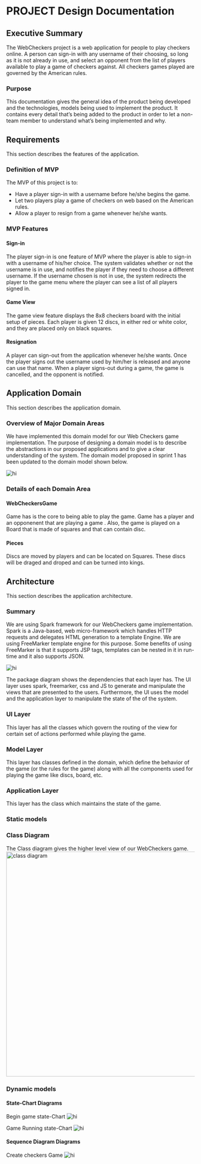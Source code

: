 # PROJECT Design Documentation

## Executive Summary

The WebCheckers project is a web application for people to play checkers online. A person can sign-in with any username of their choosing, so long as it is not already in use, and select an opponent from the list of players available to play a game of checkers against. All checkers games played are governed by the American rules.

### Purpose
This documentation gives the general idea of the product being developed and the technologies, models being used to implement the product. It contains every detail that’s being added to the product in order to let a non-team member to understand what’s being implemented and why.

## Requirements

This section describes the features of the application.

### Definition of MVP
The MVP of this project is to:
- Have a player sign-in with a username before he/she begins the game.
- Let two players play a game of checkers on web based on the American rules.
- Allow a player to resign from a game whenever he/she wants.

### MVP Features

#### Sign-in
The player sign-in is one feature of MVP where the player is able to sign-in with a username of his/her choice. The system validates whether or not the username is in use, and notifies the player if they need to choose a different username. If the username chosen is not in use, the system redirects the player to the game menu where the player can see a list of all players signed in.

#### Game View
The game view feature displays the 8x8 checkers board with the initial setup of pieces. Each player is given 12 discs, in either red or white color, and they are placed only on black squares.

#### Resignation
A player can sign-out from the application whenever he/she wants. Once the player signs out the username used by him/her is released and anyone can use that name. When a player signs-out during a game, the game is cancelled, and the opponent is notified. 

## Application Domain

This section describes the application domain.

### Overview of Major Domain Areas
We have implemented this domain model for our Web Checkers game implementation. The purpose of designing a domain model is to describe the abstractions in our proposed applications and to give a clear understanding of the system. The domain model proposed in sprint 1 has been updated to the domain model shown below. 

<img src="https://image.prntscr.com/image/BQVgonBnSt_Trjw06kc8Aw.png" alt="hi" class="inline"/>

### Details of each Domain Area
#### WebCheckersGame
Game has is the core to being able to play the game. Game has a player and an opponenent that are playing a game . Also, the game is played on a Board that is made of squares and that can contain disc. 

#### Pieces
Discs are moved by players and can be located on Squares. These discs will be draged and droped and can be turned into kings.

## Architecture

This section describes the application architecture.

### Summary
We are using Spark framework for our WebCheckers game implementation. Spark is a Java-based, web micro-framework which handles HTTP requests and delegates HTML generation to a template Engine. We are using FreeMarker template engine for this purpose. Some benefits of using FreeMarker is that it supports JSP tags, templates can be nested in it in run-time and it also supports JSON.

<img src="https://image.prntscr.com/image/3SKdG2QeR_Sd3JQidgpKMA.png" alt="hi" class="inline"/>

The package diagram shows the dependencies that each layer has. The UI layer uses spark, freemarker, css and JS to generate and manipulate the views that are presented to the users. Furthermore, the UI uses the model and the application layer to manipulate the state of the of the system.

### UI Layer
This layer has all the classes which govern the routing of the view for certain set of actions performed while playing the game.


### Model Layer
This layer has classes defined in the domain, which define the behavior of the game (or the rules for the game) along with all the components used for playing the game like discs, board, etc.

### Application Layer
This layer has the class which maintains the state of the game.

### Static models
### Class Diagram
The Class diagram gives the higher level view of our WebCheckers game.
<img width="615" height="600" alt="class diagram" src="https://user-images.githubusercontent.com/32232788/32869370-9942ba8a-ca44-11e7-80c3-5a9a34b2ab6b.PNG" />

### Dynamic models
#### State-Chart Diagrams
Begin game state-Chart
<img src="https://image.prntscr.com/image/nbWnyXboQWyEfzTfUah6xQ.png" alt="hi" class="inline"/>

Game Running state-Chart
<img src="https://image.prntscr.com/image/y1dSp38lSiq-IW2IM9NRoA.png" alt="hi" class="inline"/>

#### Sequence Diagram Diagrams
Create checkers Game 
<img src="https://image.prntscr.com/image/t1IZTkzuTKCcbJKSmEANBA.png" alt="hi" class="inline"/>

